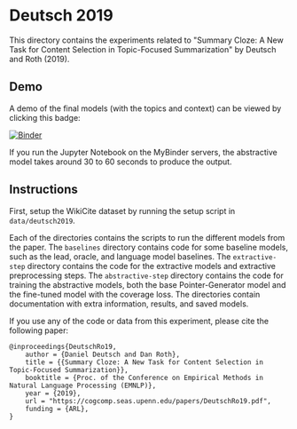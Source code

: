 # Deutsch 2019
This directory contains the experiments related to "Summary Cloze: A New Task for Content Selection in Topic-Focused Summarization" by Deutsch and Roth (2019).

## Demo
A demo of the final models (with the topics and context) can be viewed by clicking this badge:

[![Binder](https://mybinder.org/badge_logo.svg)](https://mybinder.org/v2/gh/danieldeutsch/summarize/21054f43de1b363aba1e1283d62736e5117877bf?filepath=experiments%2Fdeutsch2019%2Fdemo.ipynb)

If you run the Jupyter Notebook on the MyBinder servers, the abstractive model takes around 30 to 60 seconds to produce the output.

## Instructions
First, setup the WikiCite dataset by running the setup script in `data/deutsch2019`.

Each of the directories contains the scripts to run the different models from the paper.
The `baselines` directory contains code for some baseline models, such as the lead, oracle, and language model baselines.
The `extractive-step` directory contains the code for the extractive models and extractive preprocessing steps.
The `abstractive-step` directory contains the code for training the abstractive models, both the base Pointer-Generator model and the fine-tuned model with the coverage loss.
The directories contain documentation with extra information, results, and saved models.

If you use any of the code or data from this experiment, please cite the following paper:
```
@inproceedings{DeutschRo19,
    author = {Daniel Deutsch and Dan Roth},
    title = {{Summary Cloze: A New Task for Content Selection in Topic-Focused Summarization}},
    booktitle = {Proc. of the Conference on Empirical Methods in Natural Language Processing (EMNLP)},
    year = {2019},
    url = "https://cogcomp.seas.upenn.edu/papers/DeutschRo19.pdf",
    funding = {ARL},
}
```
